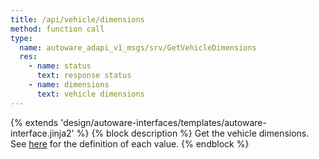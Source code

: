```yaml
---
title: /api/vehicle/dimensions
method: function call
type:
  name: autoware_adapi_v1_msgs/srv/GetVehicleDimensions
  res:
    - name: status
      text: response status
    - name: dimensions
      text: vehicle dimensions
---
```


{% extends 'design/autoware-interfaces/templates/autoware-interface.jinja2' %}
{% block description %}
Get the vehicle dimensions. See [here](../../../../../components/vehicle-dimensions.md) for the definition of each value.
{% endblock %}
